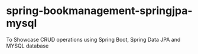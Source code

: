 # spring-bookmanagement-springjpa-mysql
To Showcase CRUD operations using Spring Boot, Spring Data JPA and MYSQL database
